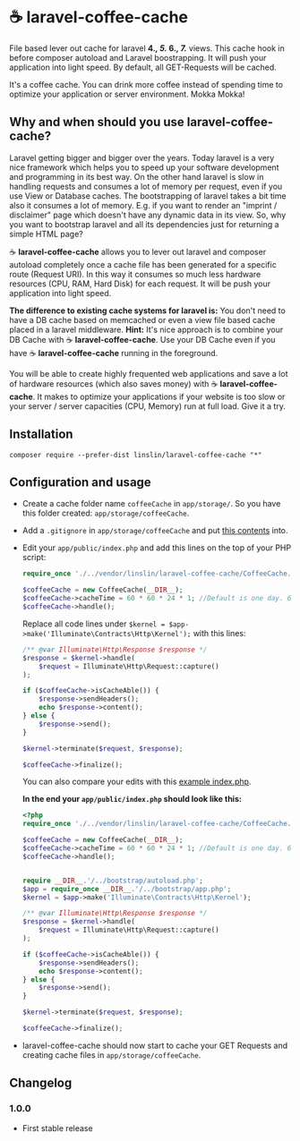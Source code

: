 # ☕ laravel-coffee-cache
File based lever out cache for laravel **4.*, 5.* 6.*, 7.*** views. This cache hook in before composer autoload and Laravel boostrapping. 
It will push your application into light speed. By default, all GET-Requests will be cached.

It's a coffee cache. You can drink more coffee instead of spending time to optimize your application or server 
environment. Mokka Mokka!

## Why and when should you use laravel-coffee-cache?
Laravel getting bigger and bigger over the years. Today laravel is a very nice framework which helps you to speed up your
software development and programming in its best way. On the other hand laravel is slow in handling requests and consumes
a lot of memory per request, even if you use View or Database caches. The bootstrapping of laravel takes a bit time
also it consumes a lot of memory. E.g. if you want to render an "imprint / disclaimer" page which doesn't have any 
dynamic data in its view. So, why you want to bootstrap laravel and all its dependencies just for returning a simple
HTML page?

☕ **laravel-coffee-cache** allows you to lever out laravel and composer autoload completely once a cache file has been
generated for a specific route (Request URI). In this way it consumes so much less hardware resources (CPU, RAM, Hard Disk) 
for each request. It will be push your application into light speed. 

**The difference to existing cache systems for laravel is:** You don't need to have a DB cache based on memcached or 
even a view file based cache placed in a laravel middleware. **Hint:** It's nice approach is to combine your DB Cache with 
☕ **laravel-coffee-cache**. Use your DB Cache even if you have ☕ **laravel-coffee-cache** running in the foreground. 

You will be able to create highly frequented web applications and save a lot of hardware resources 
(which also saves money) with ☕ **laravel-coffee-cache**. It makes to optimize your applications if your website is too slow
or your server / server capacities (CPU, Memory) run at full load. Give it a try. 

## Installation
    composer require --prefer-dist linslin/laravel-coffee-cache "*"

## Configuration and usage

- Create a cache folder name `coffeeCache` in `app/storage/`. So you have this folder created: `app/storage/coffeeCache`.
- Add a `.gitignore` in `app/storage/coffeeCache` and put [this contents](https://github.com/linslin/laravel-coffee-cache/blob/master/app/storage/coffeeCache/.gitignore) into. 
- Edit your `app/public/index.php` and add this lines on the top of your PHP script:

    ```php
    require_once './../vendor/linslin/laravel-coffee-cache/CoffeeCache.php';
    
    $coffeeCache = new CoffeeCache(__DIR__);
    $coffeeCache->cacheTime = 60 * 60 * 24 * 1; //Default is one day. 60 * 60 * 24 * 1 = 1 day
    $coffeeCache->handle();
    ```
    Replace all code lines under `$kernel = $app->make('Illuminate\Contracts\Http\Kernel');` with this lines:
    ```php
    /** @var Illuminate\Http\Response $response */
    $response = $kernel->handle(
        $request = Illuminate\Http\Request::capture()
    );
    
    if ($coffeeCache->isCacheAble()) {
        $response->sendHeaders();
        echo $response->content();
    } else {
        $response->send();
    }
    
    $kernel->terminate($request, $response);
    
    $coffeeCache->finalize();
    ```
    You can also compare your edits with this [example index.php](https://github.com/linslin/laravel-coffee-cache/blob/master/app/public/index.php). 
    
    **In the end your `app/public/index.php` should look like this:**
    ```php
    <?php
    require_once './../vendor/linslin/laravel-coffee-cache/CoffeeCache.php';
    
    $coffeeCache = new CoffeeCache(__DIR__);
    $coffeeCache->cacheTime = 60 * 60 * 24 * 1; //Default is one day. 60 * 60 * 24 * 1 = 1 day
    $coffeeCache->handle();
    
    
    require __DIR__.'/../bootstrap/autoload.php';
    $app = require_once __DIR__.'/../bootstrap/app.php';
    $kernel = $app->make('Illuminate\Contracts\Http\Kernel');
    
    /** @var Illuminate\Http\Response $response */
    $response = $kernel->handle(
        $request = Illuminate\Http\Request::capture()
    );
    
    if ($coffeeCache->isCacheAble()) {
        $response->sendHeaders();
        echo $response->content();
    } else {
        $response->send();
    }
    
    $kernel->terminate($request, $response);
    
    $coffeeCache->finalize();
    ```
- laravel-coffee-cache should now start to cache your GET Requests and creating cache files in `app/storage/coffeeCache`.
     

## Changelog

### 1.0.0 
- First stable release
